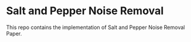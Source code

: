 # Salt and Pepper Noise Removal
This repo contains the implementation of Salt and Pepper Noise Removal Paper.
